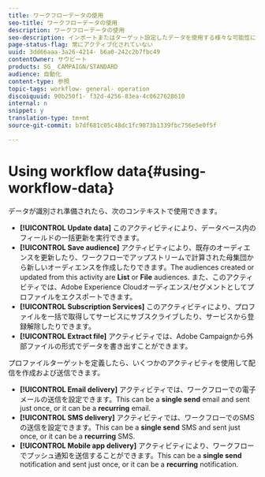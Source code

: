 ```yaml
---
title: ワークフローデータの使用
seo-title: ワークフローデータの使用
description: ワークフローデータの使用
seo-description: インポートまたはターゲット設定したデータを使用する様々な可能性について説明します。
page-status-flag: 常にアクティブ化されていない
uuid: 3dd66aaa-3a26-4214- b6a0-242c2b7fbc49
contentOwner: サウビート
products: SG_ CAMPAIGN/STANDARD
audience: 自動化
content-type: 参照
topic-tags: workflow- general- operation
discoiquuid: 90b250f1- f32d-4256-83ea-4c0627628610
internal: n
snippet: y
translation-type: tm+mt
source-git-commit: b7df681c05c48dc1fc9873b1339fbc756e5e0f5f

---
```



# Using workflow data{#using-workflow-data}

データが識別され準備されたら、次のコンテキストで使用できます。

* **[!UICONTROL Update data]** このアクティビティにより、データベース内のフィールドの一括更新を実行できます。
* **[!UICONTROL Save audience]** アクティビティにより、既存のオーディエンスを更新したり、ワークフローでアップストリームで計算された母集団から新しいオーディエンスを作成したりできます。The audiences created or updated from this activity are **List** or **File** audiences. また、このアクティビティでは、Adobe Experience Cloudオーディエンス/セグメントとしてプロファイルをエクスポートできます。
* **[!UICONTROL Subscription Services]** このアクティビティにより、プロファイルを一括で取得してサービスにサブスクライブしたり、サービスから登録解除したりできます。
* **[!UICONTROL Extract file]** アクティビティでは、Adobe Campaignから外部ファイルの形式でデータを書き出すことができます。

プロファイルターゲットを定義したら、いくつかのアクティビティを使用して配信を作成および送信できます。

* **[!UICONTROL Email delivery]** アクティビティでは、ワークフローでの電子メールの送信を設定できます。This can be a **single send** email and sent just once, or it can be a **recurring** email.
* **[!UICONTROL SMS delivery]** アクティビティでは、ワークフローでのSMSの送信を設定できます。This can be a **single send** SMS and sent just once, or it can be a **recurring** SMS.
* **[!UICONTROL Mobile app delivery]** アクティビティにより、ワークフローでプッシュ通知を送信することができます。This can be a **single send** notification and sent just once, or it can be a **recurring** notification.

